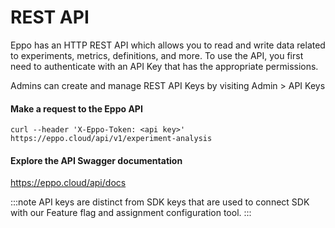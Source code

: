 # REST API

Eppo has an HTTP REST API which allows you to read and write data related to experiments, metrics, definitions, and more. To use the API, you first need to authenticate with an API Key that has the appropriate permissions.

Admins can create and manage REST API Keys by visiting Admin > API Keys

#### Make a request to the Eppo API
```
curl --header 'X-Eppo-Token: <api key>' https://eppo.cloud/api/v1/experiment-analysis
```

#### Explore the API Swagger documentation
https://eppo.cloud/api/docs

:::note
API keys are distinct from SDK keys that are used to connect SDK with our Feature flag and assignment configuration tool.
:::
